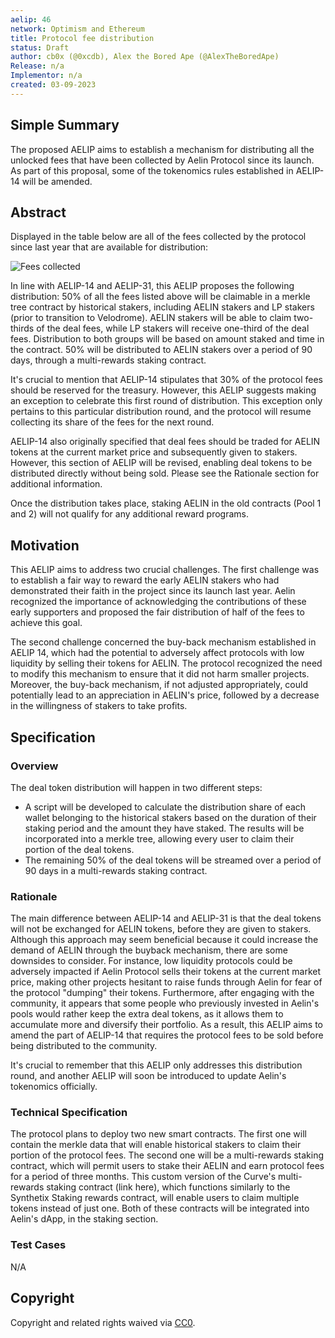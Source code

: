 ```yaml
---
aelip: 46
network: Optimism and Ethereum
title: Protocol fee distribution
status: Draft
author: cb0x (@0xcdb), Alex the Bored Ape (@AlexTheBoredApe)
Release: n/a
Implementor: n/a
created: 03-09-2023
---
```


## Simple Summary

<!--"If you can't explain it simply, you don't understand it well enough." Simply describe the outcome the proposed changes intends to achieve. This should be non-technical and accessible to a casual community member.-->

The proposed AELIP aims to establish a mechanism for distributing all the unlocked fees that have been collected by Aelin Protocol since its launch. As part of this proposal, some of the tokenomics rules established in AELIP-14 will be amended.

## Abstract

<!--A short (~200 word) description of the proposed change, the abstract should clearly describe the proposed change. This is what *will* be done if the AELIP is implemented, not *why* it should be done or *how* it will be done. If the AELIP proposes deploying a new contract, write, "we propose to deploy a new contract that will do x".-->

Displayed in the table below are all of the fees collected by the protocol since last year that are available for distribution:

![Fees collected](/fees_collected.png 'Fees collected')

In line with AELIP-14 and AELIP-31, this AELIP proposes the following distribution:
50% of all the fees listed above will be claimable in a merkle tree contract by historical stakers, including AELIN stakers and LP stakers (prior to transition to Velodrome). AELIN stakers will be able to claim two-thirds of the deal fees, while LP stakers will receive one-third of the deal fees. Distribution to both groups will be based on amount staked and time in the contract.
50% will be distributed to AELIN stakers over a period of 90 days, through a multi-rewards staking contract.

It's crucial to mention that AELIP-14 stipulates that 30% of the protocol fees should be reserved for the treasury. However, this AELIP suggests making an exception to celebrate this first round of distribution. This exception only pertains to this particular distribution round, and the protocol will resume collecting its share of the fees for the next round.

AELIP-14 also originally specified that deal fees should be traded for AELIN tokens at the current market price and subsequently given to stakers. However, this section of AELIP will be revised, enabling deal tokens to be distributed directly without being sold. Please see the Rationale section for additional information.

Once the distribution takes place, staking AELIN in the old contracts (Pool 1 and 2) will not qualify for any additional reward programs.

## Motivation

<!--This is the problem statement. This is the *why* of the AELIP. It should clearly explain *why* the current state of the protocol is inadequate.  It is critical that you explain *why* the change is needed, if the AELIP proposes changing how something is calculated, you must address *why* the current calculation is inaccurate or wrong. This is not the place to describe how the AELIP will address the issue!-->

This AELIP aims to address two crucial challenges. The first challenge was to establish a fair way to reward the early AELIN stakers who had demonstrated their faith in the project since its launch last year. Aelin recognized the importance of acknowledging the contributions of these early supporters and proposed the fair distribution of half of the fees to achieve this goal.

The second challenge concerned the buy-back mechanism established in AELIP 14, which had the potential to adversely affect protocols with low liquidity by selling their tokens for AELIN. The protocol recognized the need to modify this mechanism to ensure that it did not harm smaller projects. Moreover, the buy-back mechanism, if not adjusted appropriately, could potentially lead to an appreciation in AELIN's price, followed by a decrease in the willingness of stakers to take profits.

## Specification

### Overview

<!--This is a high-level overview of *how* the AELIP will solve the problem. The overview should clearly describe how the new feature will be implemented.-->

The deal token distribution will happen in two different steps:

- A script will be developed to calculate the distribution share of each wallet belonging to the historical stakers based on the duration of their staking period and the amount they have staked. The results will be incorporated into a merkle tree, allowing every user to claim their portion of the deal tokens.
- The remaining 50% of the deal tokens will be streamed over a period of 90 days in a multi-rewards staking contract.

### Rationale

<!--This is where you explain the reasoning behind how you propose to solve the problem. Why did you propose to implement the change in this way, what were the considerations and trade-offs. The rationale fleshes out what motivated the design and why particular design decisions were made. It should describe alternate designs that were considered and related work. The rationale may also provide evidence of consensus within the community, and should discuss important objections or concerns raised during discussion.-->

The main difference between AELIP-14 and AELIP-31 is that the deal tokens will not be exchanged for AELIN tokens, before they are given to stakers. Although this approach may seem beneficial because it could increase the demand of AELIN through the buyback mechanism, there are some downsides to consider. For instance, low liquidity protocols could be adversely impacted if Aelin Protocol sells their tokens at the current market price, making other projects hesitant to raise funds through Aelin for fear of the protocol "dumping" their tokens. Furthermore, after engaging with the community, it appears that some people who previously invested in Aelin's pools would rather keep the extra deal tokens, as it allows them to accumulate more and diversify their portfolio. As a result, this AELIP aims to amend the part of AELIP-14 that requires the protocol fees to be sold before being distributed to the community.

It's crucial to remember that this AELIP only addresses this distribution round, and another AELIP will soon be introduced to update Aelin's tokenomics officially.

### Technical Specification

<!--The technical specification should outline the public API of the changes proposed. That is, changes to any of the interfaces Synthetix currently exposes or the creations of new ones.-->

The protocol plans to deploy two new smart contracts. The first one will contain the merkle data that will enable historical stakers to claim their portion of the protocol fees. The second one will be a multi-rewards staking contract, which will permit users to stake their AELIN and earn protocol fees for a period of three months. This custom version of the Curve's multi-rewards staking contract (link here), which functions similarly to the Synthetix Staking rewards contract, will enable users to claim multiple tokens instead of just one. Both of these contracts will be integrated into Aelin's dApp, in the staking section.

### Test Cases

<!--Test cases for an implementation are mandatory for AELIPs but can be included with the implementation..-->

N/A

## Copyright

Copyright and related rights waived via [CC0](https://creativecommons.org/publicdomain/zero/1.0/).

